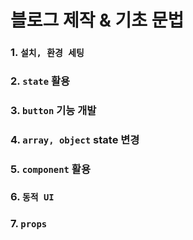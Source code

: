 # 블로그 제작 & 기초 문법


### 1. `설치, 환경 세팅`

### 2. `state`  활용

### 3. `button`  기능 개발

### 4. `array, object` state 변경

### 5. `component` 활용

### 6. `동적 UI`

### 7. `props`